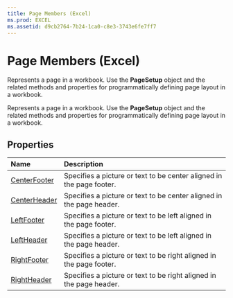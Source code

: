 ```yaml
---
title: Page Members (Excel)
ms.prod: EXCEL
ms.assetid: d9cb2764-7b24-1ca0-c8e3-3743e6fe7ff7
---
```



# Page Members (Excel)
Represents a page in a workbook. Use the  **PageSetup** object and the related methods and properties for programmatically defining page layout in a workbook.

Represents a page in a workbook. Use the  **PageSetup** object and the related methods and properties for programmatically defining page layout in a workbook.


## Properties



|**Name**|**Description**|
|:-----|:-----|
|[CenterFooter](page-centerfooter-property-excel.md)|Specifies a picture or text to be center aligned in the page footer.|
|[CenterHeader](page-centerheader-property-excel.md)|Specifies a picture or text to be center aligned in the page header.|
|[LeftFooter](page-leftfooter-property-excel.md)|Specifies a picture or text to be left aligned in the page footer.|
|[LeftHeader](page-leftheader-property-excel.md)|Specifies a picture or text to be left aligned in the page header.|
|[RightFooter](page-rightfooter-property-excel.md)|Specifies a picture or text to be right aligned in the page footer.|
|[RightHeader](page-rightheader-property-excel.md)|Specifies a picture or text to be right aligned in the page header.|

